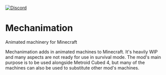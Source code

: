 [![Discord](https://img.shields.io/discord/176190900945289237?style=flat-square&logo=discord&logoColor=ffffff&label=Discord)](https://discord.gg/ykHRhmC)
# Mechanimation
Animated machinery for Minecraft

Mechanimation adds in animated machines to Minecraft. 
It's heavily WIP and many aspects are not ready for use in survival mode. 
The mod's main purpose is to be used alongside Metroid Cubed 4, but many of the machines can also be used to substitute other mod's machines.
